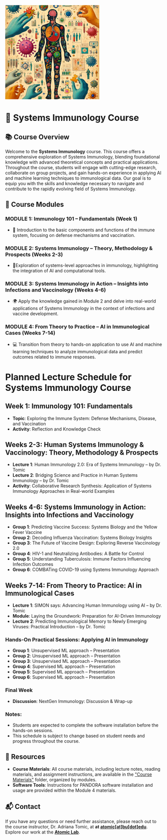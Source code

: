 <img src="https://github.com/atomiclaboratory/BE500_Systems_Immunology_Fall_2024/blob/main/Images/Codex%20Seraphinius%20BE500.webp" alt="Systems Immunology Course" width="300"/>

# 🧬 **Systems Immunology Course**

## 📚 **Course Overview**
Welcome to the **Systems Immunology** course. This course offers a comprehensive exploration of Systems Immunology, blending foundational knowledge with advanced theoretical concepts and practical applications. Throughout the course, students will engage with cutting-edge research, collaborate on group projects, and gain hands-on experience in applying AI and machine learning techniques to immunological data. Our goal is to equip you with the skills and knowledge necessary to navigate and contribute to the rapidly evolving field of Systems Immunology.

## 📅 **Course Modules**

### **MODULE 1: Immunology 101 – Fundamentals (Week 1)**
- 🧠 Introduction to the basic components and functions of the immune system, focusing on defense mechanisms and vaccination.

### **MODULE 2: Systems Immunology – Theory, Methodology & Prospects (Weeks 2-3)**
- 🔬Exploration of systems-level approaches in immunology, highlighting the integration of AI and computational tools.

### **MODULE 3: Systems Immunology in Action – Insights into Infections and Vaccinology (Weeks 4-6)**
- 🌍 Apply the knowledge gained in Module 2 and delve into real-world applications of Systems Immunology in the context of infections and vaccine development.

### **MODULE 4: From Theory to Practice – AI in Immunological Cases (Weeks 7-14)**
- 💻 Transition from theory to hands-on application to use AI and machine learning techniques to analyze immunological data and predict outcomes related to immune responses.

# Planned Lecture Schedule for Systems Immunology Course

## Week 1: Immunology 101: Fundamentals
- **Topic**: Exploring the Immune System: Defense Mechanisms, Disease, and Vaccination
- **Activity**: Reflection and Knowledge Check

## Weeks 2-3: Human Systems Immunology & Vaccinology: Theory, Methodology & Prospects
- **Lecture 1**: Human Immunology 2.0: Era of Systems Immunology – by Dr. Tomic
- **Lecture 2**: Bridging Science and Practice in Human Systems Immunology – by Dr. Tomic
- **Activity**: Collaborative Research Synthesis: Application of Systems Immunology Approaches in Real-world Examples

## Weeks 4-6: Systems Immunology in Action: Insights into Infections and Vaccinology
- **Group 1**: Predicting Vaccine Success: Systems Biology and the Yellow Fever Vaccine
- **Group 2**: Decoding Influenza Vaccination: Systems Biology Insights
- **Group 3**: The Future of Vaccine Design: Exploring Reverse Vaccinology 2.0
- **Group 4**: HIV-1 and Neutralizing Antibodies: A Battle for Control
- **Group 5**: Understanding Tuberculosis: Immune Factors Influencing Infection Outcomes
- **Group 6**: COMBATing COVID-19 using Systems Immunology Approach

## Weeks 7-14: From Theory to Practice: AI in Immunological Cases
- **Lecture 1**: SIMON says: Advancing Human Immunology using AI – by Dr. Tomic
- **Module**: Laying the Groundwork: Preparation for AI-Driven Immunology
- **Lecture 2**: Predicting Immunological Memory to Newly Emerging Viruses: Practical Introduction – by Dr. Tomic

### Hands-On Practical Sessions: Applying AI in Immunology
- **Group 1**: Unsupervised ML approach – Presentation
- **Group 2**: Unsupervised ML approach – Presentation
- **Group 3**: Unsupervised ML approach – Presentation
- **Group 4**: Supervised ML approach – Presentation
- **Group 5**: Supervised ML approach – Presentation
- **Group 6**: Supervised ML approach – Presentation

### Final Week
- **Discussion**: NextGen Immunology: Discussion & Wrap-up

### Notes:
- Students are expected to complete the software installation before the hands-on sessions.
- This schedule is subject to change based on student needs and progress throughout the course.


## 🔗 **Resources**
- **Course Materials**: All course materials, including lecture notes, reading materials, and assignment instructions, are available in the ["Course Materials"](./Course%20Materials) folder, organized by modules.
- **Software Tools**: Instructions for PANDORA software installation and usage are provided within the Module 4 materials.


## 📬 **Contact**
If you have any questions or need further assistance, please reach out to the course instructor, Dr. Adriana Tomic, at **at [atomic\[at\]bu\[dot\]edu](mailto:atomic@bu.edu)**. Explore our work at the **[Atomic Lab](http://atomic-lab.org)**.